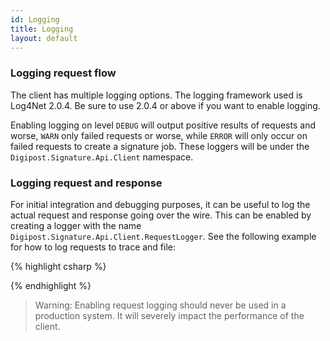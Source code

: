 ```yaml
---
id: Logging
title: Logging
layout: default
---
```



<h3 id="loggingrequestflow">Logging request flow</h3>
The client has multiple logging options. The logging framework used is Log4Net 2.0.4. Be sure to use 2.0.4 or above if you want to enable logging.

Enabling logging on level `DEBUG` will output positive results of requests and worse, `WARN` only failed requests or worse, while `ERROR` will only occur on failed requests to create a signature job. These loggers will be under the `Digipost.Signature.Api.Client` namespace. 

<h3 id="loggingrequestresponse">Logging request and response</h3>

For initial integration and debugging purposes, it can be useful to log the actual request and response going over the wire. This can be enabled by creating a logger with the name `Digipost.Signature.Api.Client.RequestLogger`. See the following example for how to log requests to trace and file:

{% highlight csharp %}

 <log4net>
    <logger name="Digipost.Signature.Api.Client.RequestLogger">
      <appender-ref ref="TraceAppender"/>
      <appender-ref ref="RollingFileAppender"/>
      <level value="DEBUG"/>
    </logger>
    <appender name="TraceAppender" type="log4net.Appender.TraceAppender">
      <layout type="log4net.Layout.PatternLayout">
        <conversionPattern value="%date [%thread] %-5p %c %message%newline" />
      </layout>
    </appender>
    <appender name="RollingFileAppender" type="log4net.Appender.RollingFileAppender">
      <lockingModel type="log4net.Appender.FileAppender+MinimalLock" />
      <file value="${AppData}\Digipost\Signering\RequestLog\" />
      <appendToFile value="true" />
      <rollingStyle value="Date" />
      <staticLogFileName value="false" />
      <rollingStyle value="Composite" />
      <param name="maxSizeRollBackups" value="10" />
      <datePattern value="yyyy.MM.dd' signature-api-client-dotnet.log'" />
      <maximumFFileSize value="100MB" />
      <layout type="log4net.Layout.PatternLayout">
        <conversionPattern value="%date [%thread] %-5level %logger [%property{NDC}] - %message%newline" />
      </layout>
    </appender>
  </log4net>

{% endhighlight %}

<blockquote>
Warning: Enabling request logging should never be used in a production system. It will severely impact the performance of the client.	
</blockquote>
